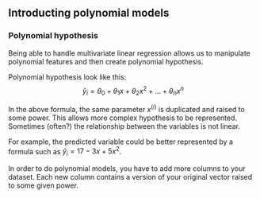 ## Introducting polynomial models

### Polynomial hypothesis
Being able to handle multivariate linear regression allows us to manipulate polynomial features and then create polynomial hypothesis. 

Polynomial hypothesis look like this: 
$$
\hat{y}_i = \theta_0 + \theta_1 x  +\theta_2 x^{2} + \dots + \theta_n x^{n}
$$  

In the above formula, the same parameter $x^{(i)}$ is duplicated and raised to some power. This allows more complex hypothesis to be represented.  
Sometimes (often?) the relationship between the variables is not linear.  
  
For example, the predicted variable could be better represented by a formula such as $\hat{y}_i = 17 -  3x  + 5 x^{2}$.

In order to do polynomial models, you have to add more columns to your dataset. Each new column contains a version of your original vector raised to some given power. 